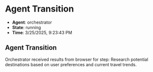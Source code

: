 # Agent Transition

- **Agent**: orchestrator
- **State**: running
- **Time**: 3/25/2025, 9:23:43 PM

## Agent Transition

Orchestrator received results from browser for step: Research potential destinations based on user preferences and current travel trends.

